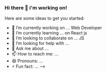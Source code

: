 ### Hi there 👋  i'm working on!



Here are some ideas to get you started:

- 🔭 I’m currently working on ... Web Developer
- 🌱 I’m currently learning ... on React js
- 👯 I’m looking to collaborate on ... JS
- 🤔 I’m looking for help with ... 
- 💬 Ask me about ...
- 📫 How to reach me: ... 
- 😄 Pronouns: ...
- ⚡ Fun fact: ...
--> 
